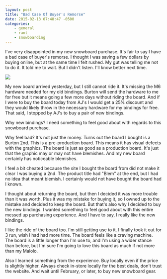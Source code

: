 ```yaml
---
layout: post
title: "Bad Case Of Buyer's Remorse"
date: 2015-02-13 07:48:47 -0500
categories: 
    - general
    - rant
    - snowboarding
---
```

I've very disappointed in my new snowboard purchase. It's fair to say I have a bad case of buyer's remorse. I thought I was saving a few dollars by buying online, but at the same time I felt rushed. My gut was telling me not to do it. It told me to wait. But I didn't listen. I'll know better next time. 

![](https://farm8.staticflickr.com/7291/16512353495_71314188f0_n.jpg)

My new board arrived yesterday, but I still cannot ride it. It's missing the M6 hardware needed for my old bindings. Burton will send the hardware to me for free but it means going a few more days without riding the board. And if I were to buy the board today from AJ's I would get a 25% discount and they would likely throw in the necessary hardware for my bindings for free. That said, I stopped by AJ's to buy a pair of new bindings. 

Why new bindings? I need something to feel good about with regards to this snowboard purchase. 

Why feel bad? It's not just the money. Turns out the board I bought is a Burton 2nd. This is a pre-production board. This means it has visual defects with the graphics. The board is just as good as a production board. It's just that the graphic may or may not have blemishes. And my new board certainly has noticeable blemishes. 

I feel a bit cheated because the site I bought the board from did not make it clear I was buying a 2nd. The product title had "Blem" at the end, but I had no idea that meant blemish. I certainly would not have bought the board had I known. 

I thought about returning the board, but then I decided it was more trouble than it was worth. Plus it was my mistake for buying it, so I owned up to the mistake and decided to keep the board. But that's also why I decided to buy the new bindings. I wanted something to feel good about with this entire messed up purchasing experience. And I have to say, I really like the new bindings. 

I like the ride of the board too. I'm still getting use to it. I finally took it out for 3 run, wish I had had more time. The board feels like a craving machine. The board is a little longer than I'm use to, and I'm using a wider stance than before, but I'm sure I'm going to love this board as much if not more than my Malolo. 

Also I learned something from the experience. Buy locally even if the price is slightly higher. Always check in-store locally for the best deals, don't trust the website. And wait until February, or later, to buy new snowboard gear. 